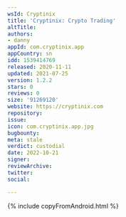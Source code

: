 ```yaml
---
wsId: Cryptinix
title: 'Cryptinix: Crypto Trading'
altTitle: 
authors:
- danny
appId: com.cryptinix.app
appCountry: sn
idd: 1539414769
released: 2020-11-11
updated: 2021-07-25
version: 1.2.2
stars: 0
reviews: 0
size: '91269120'
website: https://cryptinix.com
repository: 
issue: 
icon: com.cryptinix.app.jpg
bugbounty: 
meta: stale
verdict: custodial
date: 2022-10-21
signer: 
reviewArchive: 
twitter: 
social: 

---
```


{% include copyFromAndroid.html %}
